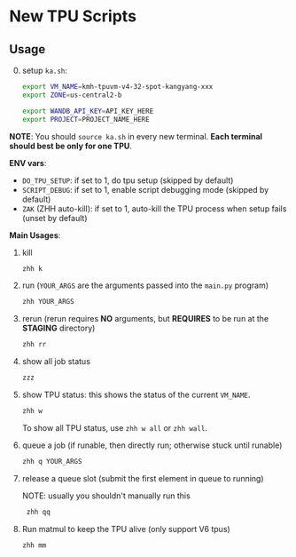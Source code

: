 # New TPU Scripts

## Usage

0. setup `ka.sh`:


    ```bash
    export VM_NAME=kmh-tpuvm-v4-32-spot-kangyang-xxx
    export ZONE=us-central2-b

    export WANDB_API_KEY=API_KEY_HERE
    export PROJECT=PROJECT_NAME_HERE
    ```

**NOTE**: You should `source ka.sh` in every new terminal. **Each terminal should best be only for one TPU**.

**ENV vars**:
- `DO_TPU_SETUP`: if set to 1, do tpu setup (skipped by default)
- `SCRIPT_DEBUG`: if set to 1, enable script debugging mode (skipped by default)
- `ZAK` (ZHH auto-kill): if set to 1, auto-kill the TPU process when setup fails (unset by default)

**Main Usages**:

1. kill 

    ```bash
    zhh k
    ```

2. run (`YOUR_ARGS` are the arguments passed into the `main.py` program)

    ```bash
    zhh YOUR_ARGS
    ```

3. rerun (rerun requires **NO** arguments, but **REQUIRES** to be run at the **STAGING** directory)

    ```bash
    zhh rr
    ```

4. show all job status

    ```bash
    zzz
    ```

5. show TPU status: this shows the status of the current `VM_NAME`.

    ```bash
    zhh w
    ```

    To show all TPU status, use `zhh w all` or `zhh wall`.

6. queue a job (if runable, then directly run; otherwise stuck until runable)

    ```bash
    zhh q YOUR_ARGS
    ```

7. release a queue slot (submit the first element in queue to running)

    NOTE: usually you shouldn't manually run this

   ```bash
    zhh qq
   ```

8. Run matmul to keep the TPU alive (only support V6 tpus)

   ```bash
   zhh mm
   ```